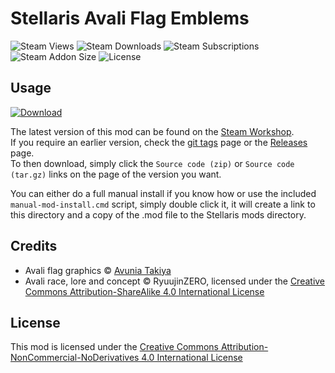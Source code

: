 # Stellaris Avali Flag Emblems

![Steam Views][badge-steam-views]
![Steam Downloads][badge-steam-downloads]
![Steam Subscriptions][badge-steam-subscriptions]
![Steam Addon Size][badge-steam-filesize]
![License][badge-license]

## Usage

[![Download][badge-download]][steam-workshop-url]

The latest version of this mod can be found on the [Steam Workshop][steam-workshop-url].  
If you require an earlier version, check the [git tags][github-tags] page or the [Releases][github-releases] page.  
To then download, simply click the `Source code (zip)` or `Source code (tar.gz)` links on the page of the version you want.

You can either do a full manual install if you know how or use the included `manual-mod-install.cmd` script, simply double click it, it will create a link to this directory and a copy of the .mod file to the Stellaris mods directory.

## Credits

- Avali flag graphics ©️ [Avunia Takiya][credit-url-atakiya]
- Avali race, lore and concept ©️ RyuujinZERO, licensed under the [Creative Commons Attribution-ShareAlike 4.0 International License][license-cc-by-sa-4.0]

## License

This mod is licensed under the [Creative Commons Attribution-NonCommercial-NoDerivatives 4.0 International License][license-cc-by-nc-nd-4.0]

<!-- URL references -->

[badge-download]: https://img.shields.io/badge/Get%20it%20now-on%20Steam-blue.svg?style=for-the-badge&color=00aeef
[badge-license]: https://img.shields.io/github/license/atakiya/stellaris-avali-flag-emblems.svg
[badge-steam-filesize]: https://img.shields.io/steam/size/3343170075.svg?label=addon%20size
[badge-steam-subscriptions]: https://img.shields.io/steam/subscriptions/3343170075.svg
[badge-steam-downloads]: https://img.shields.io/steam/downloads/3343170075.svg
[badge-steam-views]: https://img.shields.io/steam/views/3343170075.svg

[credit-url-atakiya]: https://avunia.takiya.eu/

[license-cc-by-nc-nd-4.0]: https://creativecommons.org/licenses/by-nc-nd/4.0/
[license-cc-by-sa-4.0]: https://creativecommons.org/licenses/by-sa/4.0/

[github-releases]: https://github.com/atakiya/stellaris-avali-flag-emblems/releases
[github-tags]: https://github.com/atakiya/stellaris-avali-flag-emblems/tags

[steam-workshop-url]: https://steamcommunity.com/sharedfiles/filedetails/?id=3343170075
